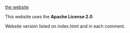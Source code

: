 [the website](https://caverym.github.io "Cal's website")

This website uses the **Apache License 2.0**

Website version listed on index.html and in each comment.